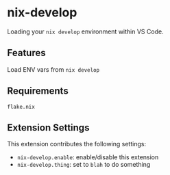# nix-develop

Loading your `nix develop` environment within VS Code.

## Features

Load ENV vars from `nix develop`

## Requirements

`flake.nix`

## Extension Settings

This extension contributes the following settings:

* `nix-develop.enable`: enable/disable this extension
* `nix-develop.thing`: set to `blah` to do something
